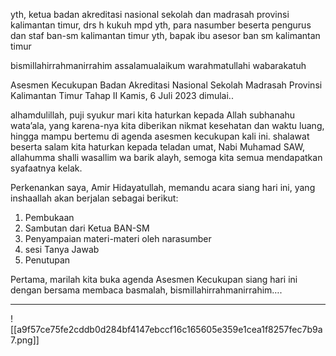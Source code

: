 yth, ketua badan akreditasi nasional sekolah dan madrasah provinsi kalimantan timur, drs h kukuh mpd
yth, para nasumber beserta pengurus dan staf ban-sm kalimantan timur
yth, bapak ibu asesor ban sm kalimantan timur

bismillahirrahmanirrahim 
assalamualaikum warahmatullahi wabarakatuh

Asesmen Kecukupan Badan Akreditasi Nasional Sekolah Madrasah Provinsi Kalimantan Timur Tahap II
Kamis, 6 Juli 2023
dimulai..

alhamdulillah, puji syukur mari kita haturkan kepada Allah subhanahu wata’ala, yang karena-nya kita diberikan nikmat kesehatan dan waktu luang, hingga mampu bertemu di agenda asesmen kecukupan kali ini.
shalawat beserta salam kita haturkan kepada teladan umat, Nabi Muhamad SAW, allahumma shalli wasallim wa barik alayh, semoga kita semua mendapatkan syafaatnya kelak.

Perkenankan saya, Amir Hidayatullah, memandu acara siang hari ini, yang inshaallah akan berjalan sebagai berikut:
1. Pembukaan
2. Sambutan dari Ketua BAN-SM
3. Penyampaian materi-materi oleh narasumber
4. sesi Tanya Jawab
5. Penutupan

Pertama, marilah kita buka agenda Asesmen Kecukupan siang hari ini dengan bersama membaca basmalah, bismillahirrahmanirrahim….

---


![[a9f57ce75fe2cddb0d284bf4147ebccf16c165605e359e1cea1f8257fec7b9a7.png]]